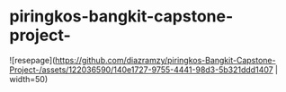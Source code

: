 ﻿# piringkos-bangkit-capstone-project-

![resepage](https://github.com/diazramzy/piringkos-Bangkit-Capstone-Project-/assets/122036590/140e1727-9755-4441-98d3-5b321ddd1407 | width=50)
